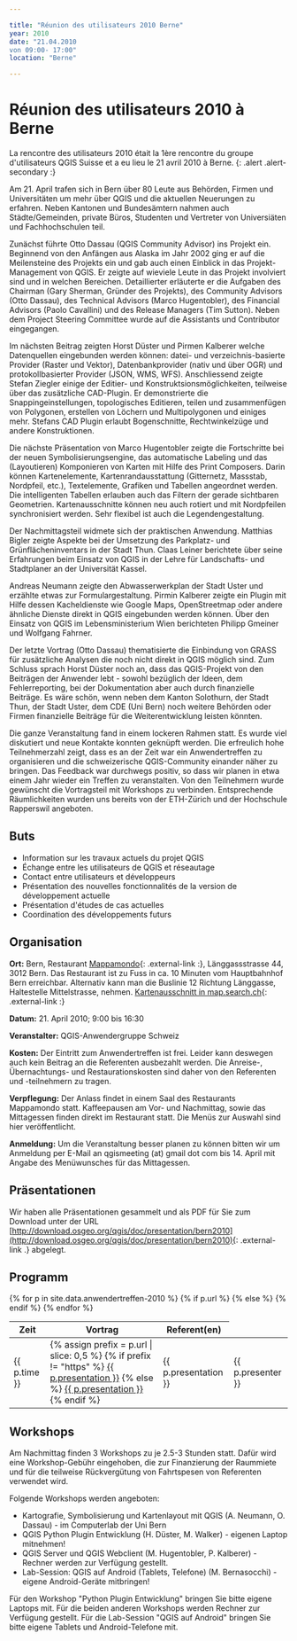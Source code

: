 ```yaml
---

title: "Réunion des utilisateurs 2010 Berne"
year: 2010
date: "21.04.2010
von 09:00- 17:00"
location: "Berne"

---
```


# Réunion des utilisateurs 2010 à Berne

La rencontre des utilisateurs 2010 était la 1ère rencontre du groupe d'utilisateurs QGIS Suisse et a eu lieu le 21 avril 2010 à Berne.
{: .alert .alert-secondary :}

Am 21. April trafen sich in Bern über 80 Leute aus Behörden, Firmen und Universitäten um mehr über QGIS und die aktuellen Neuerungen zu erfahren. Neben Kantonen und Bundesämtern nahmen auch Städte/Gemeinden, private Büros, Studenten und Vertreter von Universiäten und Fachhochschulen teil.

Zunächst führte Otto Dassau (QGIS Community Advisor) ins Projekt ein. Beginnend von den Anfängen aus Alaska im Jahr 2002 ging er auf die Meilensteine des Projekts ein und gab auch einen Einblick in das Projekt-Management von QGIS. Er zeigte auf wieviele Leute in das Projekt involviert sind und in welchen Bereichen. Detaillierter erläuterte er die Aufgaben des Chairman (Gary Sherman, Gründer des Projekts), des Community Advisors (Otto Dassau), des Technical Advisors (Marco Hugentobler), des Financial Advisors (Paolo Cavallini) und des Release Managers (Tim Sutton). Neben dem Project Steering Committee wurde auf die Assistants und Contributor eingegangen.

Im nächsten Beitrag zeigten Horst Düster und Pirmen Kalberer welche Datenquellen eingebunden werden können: datei- und verzeichnis-basierte Provider (Raster und Vektor), Datenbankprovider (nativ und über OGR) und protokollbasierter Provider (JSON, WMS, WFS). Anschliessend zeigte Stefan Ziegler einige der Editier- und Konstruktsionsmöglichkeiten, teilweise über das zusätzliche CAD-Plugin. Er demonstrierte die Snappingeinstellungen, topologisches Editieren, teilen und zusammenfügen von Polygonen, erstellen von Löchern und Multipolygonen und einiges mehr. Stefans CAD Plugin erlaubt Bogenschnitte, Rechtwinkelzüge und andere Konstruktionen.

Die nächste Präsentation von Marco Hugentobler zeigte die Fortschritte bei der neuen Symbolisierungsengine, das automatische Labeling und das (Layoutieren) Komponieren von Karten mit Hilfe des Print Composers. Darin können Kartenelemente, Kartenrandausstattung (Gitternetz, Massstab, Nordpfeil, etc.), Textelemente, Grafiken und Tabellen angeordnet werden. Die intelligenten Tabellen erlauben auch das Filtern der gerade sichtbaren Geometrien. Kartenausschnitte können neu auch rotiert und mit Nordpfeilen synchronisiert werden. Sehr flexibel ist auch die Legendengestaltung.

Der Nachmittagsteil widmete sich der praktischen Anwendung. Matthias Bigler zeigte Aspekte bei der Umsetzung des Parkplatz- und Grünflächeninventars in der Stadt Thun. Claas Leiner berichtete über seine Erfahrungen beim Einsatz von QGIS in der Lehre für Landschafts- und Stadtplaner an der Universität Kassel.

Andreas Neumann zeigte den Abwasserwerkplan der Stadt Uster und erzählte etwas zur Formulargestaltung. Pirmin Kalberer zeigte ein Plugin mit Hilfe dessen Kacheldienste wie Google Maps, OpenStreetmap oder andere ähnliche Dienste direkt in QGIS eingebunden werden können. Über den Einsatz von QGIS im Lebensministerium Wien berichteten Philipp Gmeiner und Wolfgang Fahrner.

Der letzte Vortrag (Otto Dassau) thematisierte die Einbindung von GRASS für zusätzliche Analysen die noch nicht direkt in QGIS möglich sind. Zum Schluss sprach Horst Düster noch an, dass das QGIS-Projekt von den Beiträgen der Anwender lebt - sowohl bezüglich der Ideen, dem Fehlerreporting, bei der Dokumentation aber auch durch finanzielle Beiträge. Es wäre schön, wenn neben dem Kanton Solothurn, der Stadt Thun, der Stadt Uster, dem CDE (Uni Bern) noch weitere Behörden oder Firmen finanzielle Beiträge für die Weiterentwicklung leisten könnten.

Die ganze Veranstaltung fand in einem lockeren Rahmen statt. Es wurde viel diskutiert und neue Kontakte konnten geknüpft werden. Die erfreulich hohe Teilnehmerzahl zeigt, dass es an der Zeit war ein Anwendertreffen zu organisieren und die schweizerische QGIS-Community einander näher zu bringen. Das Feedback war durchwegs positiv, so dass wir planen in etwa einem Jahr wieder ein Treffen zu veranstalten. Von den Teilnehmern wurde gewünscht die Vortragsteil mit Workshops zu verbinden. Entsprechende Räumlichkeiten wurden uns bereits von der ETH-Zürich und der Hochschule Rapperswil angeboten.

## Buts

* Information sur les travaux actuels du projet QGIS
* Échange entre les utilisateurs de QGIS et réseautage
* Contact entre utilisateurs et développeurs
* Présentation des nouvelles fonctionnalités de la version de développement actuelle
* Présentation d'études de cas actuelles
* Coordination des développements futurs

## Organisation

**Ort:** Bern, Restaurant [Mappamondo](http://www.mappamondo.ch/){: .external-link :}, Länggassstrasse 44, 3012 Bern. Das Restaurant ist zu Fuss in ca. 10 Minuten vom Hauptbahnhof Bern erreichbar. Alternativ kann man die Buslinie 12 Richtung Länggasse, Haltestelle Mittelstrasse, nehmen. [Kartenausschnitt in map.search.ch](http://map.search.ch/bern/laenggassstr.44?x=325m&y=-276m&z=512&b=low){: .external-link :}

**Datum:** 21. April 2010; 9:00 bis 16:30

**Veranstalter:** QGIS-Anwendergruppe Schweiz

**Kosten:** Der Eintritt zum Anwendertreffen ist frei. Leider kann deswegen auch kein Beitrag an die Referenten ausbezahlt werden. Die Anreise-, Übernachtungs- und Restaurationskosten sind daher von den Referenten und -teilnehmern zu tragen.

**Verpflegung:** Der Anlass findet in einem Saal des Restaurants Mappamondo statt. Kaffeepausen am Vor- und Nachmittag, sowie das Mittagessen finden direkt im Restaurant statt. Die Menüs zur Auswahl sind hier veröffentlicht.

**Anmeldung:** Um die Veranstaltung besser planen zu können bitten wir um Anmeldung per E-Mail an qgismeeting (at) gmail dot com bis 14. April mit Angabe des Menüwunsches für das Mittagessen.

## Präsentationen

Wir haben alle Präsentationen gesammelt und als PDF für Sie zum Download unter der URL [http://download.osgeo.org/qgis/doc/presentation/bern2010](http://download.osgeo.org/qgis/doc/presentation/bern2010){: .external-link .} abgelegt.

## Programm

<table class="table table-striped">
  <thead>
    <tr>
      <th scope="col">Zeit</th>
      <th scope="col">Vortrag</th>
      <th scope="col">Referent(en)</th>
    </tr>
  </thead>
  <tbody>
{% for p in site.data.anwendertreffen-2010 %}
    <tr>
      <td>{{ p.time }}</td>
      {% if p.url %}
      <td>
        {% assign prefix = p.url | slice: 0,5 %}
        {% if prefix != "https" %}
        <a href="{% link {{ p.url }} %}" class="pdf-link">{{ p.presentation }}</a>
        {% else %}
        <a href="{{ p.url }}" class="external-link">{{ p.presentation }}</a>
        {% endif %}
      </td>
      {% else %}
      <td>{{ p.presentation }}</td>
      {% endif %}
      <td>{{ p.presenter }}</td>
    </tr> 
{% endfor %}
  </tbody>
</table>

## Workshops

Am Nachmittag finden 3 Workshops zu je 2.5-3 Stunden statt. Dafür wird eine Workshop-Gebühr eingehoben, die zur Finanzierung der Raummiete und für die teilweise Rückvergütung von Fahrtspesen von Referenten verwendet wird.

Folgende Workshops werden angeboten:

* Kartografie, Symbolisierung und Kartenlayout mit QGIS (A. Neumann, O. Dassau) - im Computerlab der Uni Bern
* QGIS Python Plugin Entwicklung (H. Düster, M. Walker)  - eigenen Laptop mitnehmen!
* QGIS Server und QGIS Webclient (M. Hugentobler, P. Kalberer) - Rechner werden zur Verfügung gestellt.
* Lab-Session: QGIS auf Android (Tablets, Telefone) (M. Bernasocchi) - eigene Android-Geräte mitbringen!

Für den Workshop "Python Plugin Entwicklung" bringen Sie bitte eigene Laptops mit. Für die beiden anderen Workshops werden Rechner zur Verfügung gestellt. Für die Lab-Session "QGIS auf Android" bringen Sie bitte eigene Tablets und Android-Telefone mit.
